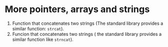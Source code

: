 # More pointers, arrays and strings

1. Function that concatenates two strings (The standard library provides a similar function: `strcat`).
2. Funcion that concatenates two strings ( the standard library provides a similar function like `strncat`).
